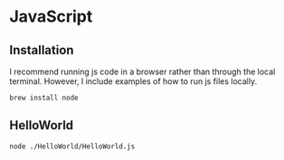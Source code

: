 # JavaScript

## Installation

I recommend running js code in a browser rather than through the local terminal. However, I include examples of how to run js files locally.

```
brew install node
```

## HelloWorld

```
node ./HelloWorld/HelloWorld.js
```
